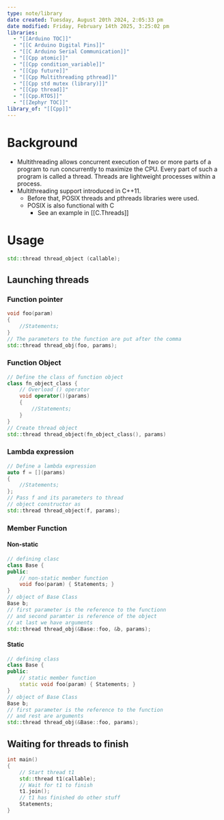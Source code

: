 ```yaml
---
type: note/library
date created: Tuesday, August 20th 2024, 2:05:33 pm
date modified: Friday, February 14th 2025, 3:25:02 pm
libraries:
  - "[[Arduino TOC]]"
  - "[[C Arduino Digital Pins]]"
  - "[[C Arduino Serial Communication]]"
  - "[[Cpp atomic]]"
  - "[[Cpp condition_variable]]"
  - "[[Cpp future]]"
  - "[[Cpp Multithreading pthread]]"
  - "[[Cpp std mutex (library)]]"
  - "[[Cpp thread]]"
  - "[[Cpp.RTOS]]"
  - "[[Zephyr TOC]]"
library_of: "[[Cpp]]"
---
```

# Background
- Multithreading allows concurrent execution of two or more parts of a program to run concurrently to maximize the CPU. Every part of such a program is called a thread. Threads are lightweight processes within a process. 
- Multithreading support introduced in C++11.
	- Before that, POSIX threads and pthreads libraries were used. 
	- POSIX is also functional with C
		- See an example in [[C.Threads]]

# Usage

```cpp
std::thread thread_object (callable);
```

## Launching threads
### Function pointer
```cpp
void foo(param)
{ 
	//Statements; 
}
// The parameters to the function are put after the comma
std::thread thread_obj(foo, params);
```

### Function Object
```cpp
// Define the class of function object
class fn_object_class {
	// Overload () operator
	void operator()(params)
	{ 
		//Statements; 
	}
}
// Create thread object
std::thread thread_object(fn_object_class(), params)
```

### Lambda expression 
```cpp
// Define a lambda expression
auto f = [](params)
{
	//Statements;
};
// Pass f and its parameters to thread
// object constructor as
std::thread thread_object(f, params);
```

### Member Function 
#### Non-static
```cpp
// defining clasc
class Base {
public:
	// non-static member function
	void foo(param) { Statements; }
}
// object of Base Class
Base b;
// first parameter is the reference to the functionn
// and second paramter is reference of the object
// at last we have arguments
std::thread thread_obj(&Base::foo, &b, params);
```

#### Static
```cpp
// defining class
class Base {
public:
	// static member function
	static void foo(param) { Statements; }
}
// object of Base Class
Base b;
// first parameter is the reference to the function
// and rest are arguments
std::thread thread_obj(&Base::foo, params);
```

## Waiting for threads to finish
```cpp
int main()
{
	// Start thread t1
	std::thread t1(callable);
	// Wait for t1 to finish
	t1.join();
	// t1 has finished do other stuff
	Statements;
}
```